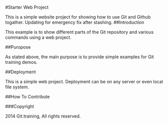 #Starter Web Project

This is a simple website project for showing how to use Git and Github togather. Updating for emergency fix after stashing.
##Introduction

This example is to show different parts of the Git repository and various commands using a web project.

##Puropose

As stated above, the main purpose is to provide simple examples for Git training demos.

##Deployment

This is a simple web project. Deployment can be on any server or even local file system.

##How To Contribute

###Copyright

2014 Git.training, All rights reserved.